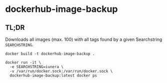 # dockerhub-image-backup

## TL;DR

Downloads all images (max. 100) with all tags found by a given Searchstring `SEARCHSTRING`.

```
docker build -t dockerhub-image-backup .
```

```
docker run -it \
  -e SEARCHSTRING=iunera \
  -v /var/run/docker.sock:/var/run/docker.sock \
  dockerhub-image-backup:latest docker ps
```
